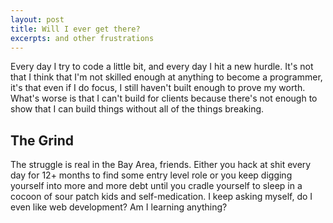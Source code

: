 ```yaml
---
layout: post
title: Will I ever get there?
excerpts: and other frustrations
---
```


Every day I try to code a little bit, and every day I hit a new hurdle. It's not that I think that I'm not skilled enough at anything to become a programmer, it's that even if I do focus, I still haven't built enough to prove my worth. What's worse is that I can't build for clients because there's not enough to show that I can build things without all of the things breaking.

## The Grind

The struggle is real in the Bay Area, friends. Either you hack at shit every day for 12+ months to find some entry level role or you keep digging yourself into more and more debt until you cradle yourself to sleep in a cocoon of sour patch kids and self-medication. I keep asking myself, do I even like web development? Am I learning anything?